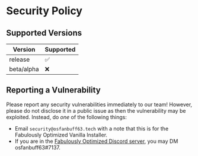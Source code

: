 # Security Policy

## Supported Versions

| Version    | Supported          |
| -------    | ------------------ |
| release    | :white_check_mark: |
| beta/alpha | :x:                |

## Reporting a Vulnerability

Please report any security vulnerabilities immediately to our team!
However, please do not disclose it in a public issue as then the vulnerability may be exploited. Instead, do *one* of the following things:

- Email `security@osfanbuff63.tech` with a note that this is for the Fabulously Optimized Vanilla Installer.
- If you are in the [Fabulously Optimized Discord server](https://discord.gg/yxaXtaQqdB), you may DM osfanbuff63#7137.
